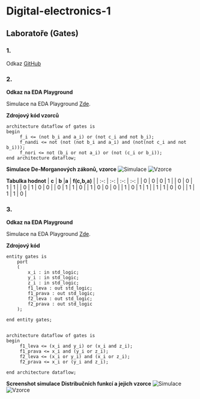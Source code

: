 # Digital-electronics-1

## Laboratoře (Gates)
### 1.
Odkaz [GitHub](https://github.com/HankaK-git/Digital-electronics-1.0)

### 2.
**Odkaz na EDA Playground**

Simulace na EDA Playground [Zde]().

**Zdrojový kód vzorců**

```
architecture dataflow of gates is 
begin 
	 f_i <= (not b_i and a_i) or (not c_i and not b_i);
     f_nandi <= not (not (not b_i and a_i) and (not(not c_i and not b_i)));
     f_nori <= not (b_i or not a_i) or (not (c_i or b_i));     
end architecture dataflow;

```


**Simulace De-Morganových zákonů, vzorce**
![Simulace](Images/Funkce_DeMorganovych_pravidel.jpg)
![Vzorce](Images/Vzorce.png)

**Tabulka hodnot**
| **c** | **b** |**a** | **f(c,b,a)** |
| :-: | :-: | :-: | :-: |
| 0 | 0 | 0 | 1 |
| 0 | 0 | 1 | 1 |
| 0 | 1 | 0 | 0 |
| 0 | 1 | 1 | 0 |
| 1 | 0 | 0 | 0 |
| 1 | 0 | 1 | 1 |
| 1 | 1 | 0 | 0 |
| 1 | 1 | 1 | 0 |







### 3.
**Odkaz na EDA Playground**

Simulace na EDA Playground [Zde]().

**Zdrojový kód**

```
entity gates is
	port
    (
    	x_i : in std_logic;
        y_i : in std_logic;
        z_i : in std_logic;
        f1_leva : out std_logic;
        f1_prava : out std_logic;
        f2_leva : out std_logic;
        f2_prava : out std_logic
    );

end entity gates;


architecture dataflow of gates is 
begin 
	 f1_leva <= (x_i and y_i) or (x_i and z_i);
     f1_prava <= x_i and (y_i or z_i);
     f2_leva <= (x_i or y_i) and (x_i or z_i);
     f2_prava <= x_i or (y_i and z_i);
     
end architecture dataflow;
```


**Screenshot simulace Distribučních funkcí a jejich vzorce**
![Simulace](Images/Distribucni_funkce.jpg)
![Vzorce](Images/Distribucni_fce.png)



